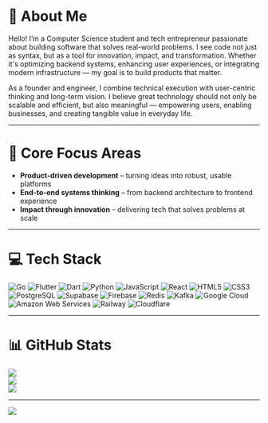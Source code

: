 # 💫 About Me

Hello! I’m a Computer Science student and tech entrepreneur passionate about building software that solves real-world problems. I see code not just as syntax, but as a tool for innovation, impact, and transformation. Whether it's optimizing backend systems, enhancing user experiences, or integrating modern infrastructure — my goal is to build products that matter.

As a founder and engineer, I combine technical execution with user-centric thinking and long-term vision. I believe great technology should not only be scalable and efficient, but also meaningful — empowering users, enabling businesses, and creating tangible value in everyday life.

---

# 🧠 Core Focus Areas

- **Product-driven development** – turning ideas into robust, usable platforms
- **End-to-end systems thinking** – from backend architecture to frontend experience
- **Impact through innovation** – delivering tech that solves problems at scale

---

# 💻 Tech Stack

![Go](https://img.shields.io/badge/Go-00ADD8?style=for-the-badge&logo=go&logoColor=white)
![Flutter](https://img.shields.io/badge/Flutter-%2302569B.svg?style=for-the-badge&logo=Flutter&logoColor=white)
![Dart](https://img.shields.io/badge/Dart-0175C2?style=for-the-badge&logo=dart&logoColor=white)
![Python](https://img.shields.io/badge/Python-3776AB?style=for-the-badge&logo=python&logoColor=white)
![JavaScript](https://img.shields.io/badge/JavaScript-F7DF1E?style=for-the-badge&logo=javascript&logoColor=black)
![React](https://img.shields.io/badge/React-20232A?style=for-the-badge&logo=react&logoColor=61DAFB)
![HTML5](https://img.shields.io/badge/HTML5-E34F26?style=for-the-badge&logo=html5&logoColor=white)
![CSS3](https://img.shields.io/badge/CSS3-1572B6?style=for-the-badge&logo=css3&logoColor=white)
![PostgreSQL](https://img.shields.io/badge/PostgreSQL-336791?style=for-the-badge&logo=postgresql&logoColor=white)
![Supabase](https://img.shields.io/badge/Supabase-3ECF8E?style=for-the-badge&logo=supabase&logoColor=white)
![Firebase](https://img.shields.io/badge/Firebase-FFCA28?style=for-the-badge&logo=firebase&logoColor=black)
![Redis](https://img.shields.io/badge/Redis-DC382D?style=for-the-badge&logo=redis&logoColor=white)
![Kafka](https://img.shields.io/badge/Apache%20Kafka-231F20?style=for-the-badge&logo=apache-kafka&logoColor=white)
![Google Cloud](https://img.shields.io/badge/Google%20Cloud-4285F4?style=for-the-badge&logo=googlecloud&logoColor=white)
![Amazon Web Services](https://img.shields.io/badge/Amazon%20Web%20Services-232F3E?style=for-the-badge&logo=amazon-aws&logoColor=white)
![Railway](https://img.shields.io/badge/Railway-0B0D0E?style=for-the-badge&logo=railway&logoColor=white)
![Cloudflare](https://img.shields.io/badge/Cloudflare-F38020?style=for-the-badge&logo=cloudflare&logoColor=white)

---

# 📊 GitHub Stats

![](https://github-readme-stats.vercel.app/api?username=Jonathan1366&theme=nightowl&hide_border=false&include_all_commits=false&count_private=false)<br/>
![](https://github-readme-streak-stats.herokuapp.com/?user=Jonathan1366&theme=nightowl&hide_border=false)<br/>
![](https://github-readme-stats.vercel.app/api/top-langs/?username=Jonathan1366&theme=nightowl&hide_border=false&include_all_commits=false&count_private=false&layout=compact)

---

[![](https://visitcount.itsvg.in/api?id=Jonathan1366&icon=0&color=0)](https://visitcount.itsvg.in)

<!-- Powered by ambition, built with vision -->
